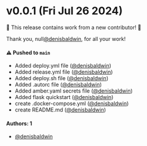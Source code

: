# v0.0.1 (Fri Jul 26 2024)

:tada: This release contains work from a new contributor! :tada:

Thank you, null[@denisbaldwin](https://github.com/denisbaldwin), for all your work!

#### ⚠️ Pushed to `main`

- Added deploy.yml file ([@denisbaldwin](https://github.com/denisbaldwin))
- Added release.yml file ([@denisbaldwin](https://github.com/denisbaldwin))
- Added deploy.sh file ([@denisbaldwin](https://github.com/denisbaldwin))
- Added .autorc file ([@denisbaldwin](https://github.com/denisbaldwin))
- Added amber.yaml secrets file ([@denisbaldwin](https://github.com/denisbaldwin))
- Added flask quickstart ([@denisbaldwin](https://github.com/denisbaldwin))
- create .docker-compose.yml ([@denisbaldwin](https://github.com/denisbaldwin))
- create README.md ([@denisbaldwin](https://github.com/denisbaldwin))

#### Authors: 1

- [@denisbaldwin](https://github.com/denisbaldwin)
